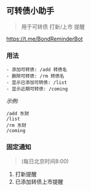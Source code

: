 ## 可转债小助手

> 用于可转债 打新/上市 提醒

https://t.me/BondReminderBot

### 用法

```
- 添加可转债: /add 转债名
- 删除可转债: /rm 转债名
- 显示已添加可转债: /list
- 显示近期可转债: /coming
```

*示例:*

```
/add 东财
/list
/rm 东财
/coming
```

### 固定通知

> (每日北京时间8:00)

1. 打新提醒
2. 已添加转债上市提醒
